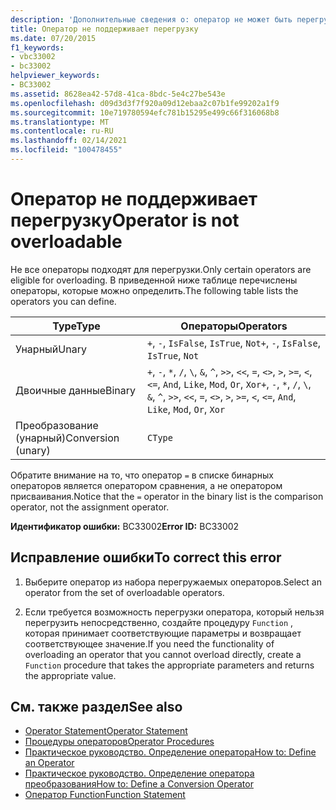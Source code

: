 ```yaml
---
description: 'Дополнительные сведения о: оператор не может быть перегружен'
title: Оператор не поддерживает перегрузку
ms.date: 07/20/2015
f1_keywords:
- vbc33002
- bc33002
helpviewer_keywords:
- BC33002
ms.assetid: 8628ea42-57d8-41ca-8bdc-5e4c27be543e
ms.openlocfilehash: d09d3d3f7f920a09d12ebaa2c07b1fe99202a1f9
ms.sourcegitcommit: 10e719780594efc781b15295e499c66f316068b8
ms.translationtype: MT
ms.contentlocale: ru-RU
ms.lasthandoff: 02/14/2021
ms.locfileid: "100478455"
---
```

# <a name="operator-is-not-overloadable"></a><span data-ttu-id="fd77f-103">Оператор не поддерживает перегрузку</span><span class="sxs-lookup"><span data-stu-id="fd77f-103">Operator is not overloadable</span></span>

<span data-ttu-id="fd77f-104">Не все операторы подходят для перегрузки.</span><span class="sxs-lookup"><span data-stu-id="fd77f-104">Only certain operators are eligible for overloading.</span></span> <span data-ttu-id="fd77f-105">В приведенной ниже таблице перечислены операторы, которые можно определить.</span><span class="sxs-lookup"><span data-stu-id="fd77f-105">The following table lists the operators you can define.</span></span>  
  
|<span data-ttu-id="fd77f-106">Type</span><span class="sxs-lookup"><span data-stu-id="fd77f-106">Type</span></span>|<span data-ttu-id="fd77f-107">Операторы</span><span class="sxs-lookup"><span data-stu-id="fd77f-107">Operators</span></span>|  
|----------|---------------|  
|<span data-ttu-id="fd77f-108">Унарный</span><span class="sxs-lookup"><span data-stu-id="fd77f-108">Unary</span></span>|<span data-ttu-id="fd77f-109">`+`, `-`, `IsFalse`, `IsTrue`, `Not`</span><span class="sxs-lookup"><span data-stu-id="fd77f-109">`+`, `-`, `IsFalse`, `IsTrue`, `Not`</span></span>|  
|<span data-ttu-id="fd77f-110">Двоичные данные</span><span class="sxs-lookup"><span data-stu-id="fd77f-110">Binary</span></span>|<span data-ttu-id="fd77f-111">`+`, `-`, `*`, `/`, `\`, `&`, `^`, `>>`, `<<`, `=`, `<>`, `>`, `>=`, `<`, `<=`, `And`, `Like`, `Mod`, `Or`, `Xor`</span><span class="sxs-lookup"><span data-stu-id="fd77f-111">`+`, `-`, `*`, `/`, `\`, `&`, `^`, `>>`, `<<`, `=`, `<>`, `>`, `>=`, `<`, `<=`, `And`, `Like`, `Mod`, `Or`, `Xor`</span></span>|  
|<span data-ttu-id="fd77f-112">Преобразование (унарный)</span><span class="sxs-lookup"><span data-stu-id="fd77f-112">Conversion (unary)</span></span>|`CType`|  
  
 <span data-ttu-id="fd77f-113">Обратите внимание на то, что оператор `=` в списке бинарных операторов является оператором сравнения, а не оператором присваивания.</span><span class="sxs-lookup"><span data-stu-id="fd77f-113">Notice that the `=` operator in the binary list is the comparison operator, not the assignment operator.</span></span>  
  
 <span data-ttu-id="fd77f-114">**Идентификатор ошибки:** BC33002</span><span class="sxs-lookup"><span data-stu-id="fd77f-114">**Error ID:** BC33002</span></span>  
  
## <a name="to-correct-this-error"></a><span data-ttu-id="fd77f-115">Исправление ошибки</span><span class="sxs-lookup"><span data-stu-id="fd77f-115">To correct this error</span></span>  
  
1. <span data-ttu-id="fd77f-116">Выберите оператор из набора перегружаемых операторов.</span><span class="sxs-lookup"><span data-stu-id="fd77f-116">Select an operator from the set of overloadable operators.</span></span>  
  
2. <span data-ttu-id="fd77f-117">Если требуется возможность перегрузки оператора, который нельзя перегрузить непосредственно, создайте процедуру `Function` , которая принимает соответствующие параметры и возвращает соответствующее значение.</span><span class="sxs-lookup"><span data-stu-id="fd77f-117">If you need the functionality of overloading an operator that you cannot overload directly, create a `Function` procedure that takes the appropriate parameters and returns the appropriate value.</span></span>  
  
## <a name="see-also"></a><span data-ttu-id="fd77f-118">См. также раздел</span><span class="sxs-lookup"><span data-stu-id="fd77f-118">See also</span></span>

- [<span data-ttu-id="fd77f-119">Operator Statement</span><span class="sxs-lookup"><span data-stu-id="fd77f-119">Operator Statement</span></span>](../language-reference/statements/operator-statement.md)
- [<span data-ttu-id="fd77f-120">Процедуры операторов</span><span class="sxs-lookup"><span data-stu-id="fd77f-120">Operator Procedures</span></span>](../programming-guide/language-features/procedures/operator-procedures.md)
- [<span data-ttu-id="fd77f-121">Практическое руководство. Определение оператора</span><span class="sxs-lookup"><span data-stu-id="fd77f-121">How to: Define an Operator</span></span>](../programming-guide/language-features/procedures/how-to-define-an-operator.md)
- [<span data-ttu-id="fd77f-122">Практическое руководство. Определение оператора преобразования</span><span class="sxs-lookup"><span data-stu-id="fd77f-122">How to: Define a Conversion Operator</span></span>](../programming-guide/language-features/procedures/how-to-define-a-conversion-operator.md)
- [<span data-ttu-id="fd77f-123">Оператор Function</span><span class="sxs-lookup"><span data-stu-id="fd77f-123">Function Statement</span></span>](../language-reference/statements/function-statement.md)
